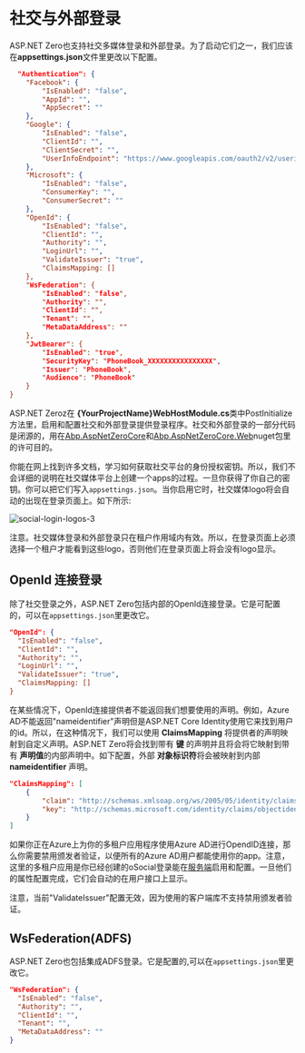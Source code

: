 # 社交与外部登录

ASP.NET Zero也支持社交多媒体登录和外部登录。为了启动它们之一，我们应该在**appsettings.json**文件里更改以下配置。

```json
  "Authentication": {
    "Facebook": {
        "IsEnabled": "false",
        "AppId": "",
        "AppSecret": ""
    },
    "Google": {
        "IsEnabled": "false",
        "ClientId": "",
        "ClientSecret": "",
        "UserInfoEndpoint": "https://www.googleapis.com/oauth2/v2/userinfo"
    },
    "Microsoft": {
        "IsEnabled": "false",
        "ConsumerKey": "",
        "ConsumerSecret": ""
    },
    "OpenId": {
        "IsEnabled": "false",
        "ClientId": "",
        "Authority": "",
        "LoginUrl": "",
        "ValidateIssuer": "true",
        "ClaimsMapping: []
    },
    "WsFederation": {
        "IsEnabled": "false",
        "Authority": "",
        "ClientId": "",
        "Tenant": "",
        "MetaDataAddress": ""
    },
    "JwtBearer": {
        "IsEnabled": "true",
        "SecurityKey": "PhoneBook_XXXXXXXXXXXXXXXX",
        "Issuer": "PhoneBook",
        "Audience": "PhoneBook"
    }
}
```

ASP.NET Zeroz在 **{YourProjectName}WebHostModule.cs**类中PostInitialize方法里，启用和配置社交和外部登录提供登录程序。社交和外部登录的一部分代码是闭源的，用在[Abp.AspNetZeroCore](https://www.nuget.org/packages/Abp.AspNetZeroCore)和[Abp.AspNetZeroCore.Web](https://www.nuget.org/packages/Abp.AspNetZeroCore.Web)nuget包里的许可目的。

你能在网上找到许多文档，学习如何获取社交平台的身份授权密钥。所以，我们不会详细的说明在社交媒体平台上创建一个apps的过程。一旦你获得了你自己的密钥。你可以把它们写入`appsettings.json`。当你启用它时，社交媒体logo将会自动的出现在登录页面上。如下所示:

![social-login-logos-3](/images/aspnetzero/social-login-logos-3.png)

注意。社交媒体登录和外部登录只在租户作用域内有效。所以，在登录页面上必须选择一个租户才能看到这些logo，否则他们在登录页面上将会没有logo显示。

## OpenId 连接登录

除了社交登录之外，ASP.NET Zero包括内部的OpenId连接登录。它是可配置的，可以在`appsettings.json`里更改它。

```json
"OpenId": {
  "IsEnabled": "false",
  "ClientId": "",
  "Authority": "",
  "LoginUrl": "",
  "ValidateIssuer": "true",
  "ClaimsMapping: []
}
```

在某些情况下，OpenId连接提供者不能返回我们想要使用的声明。例如，Azure AD不能返回"nameidentifier"声明但是ASP.NET Core Identity使用它来找到用户的id。所以，在这种情况下，我们可以使用 **ClaimsMapping** 将提供者的声明映射到自定义声明。ASP.NET Zero将会找到带有 **键** 的声明并且将会将它映射到带有 **声明值**的内部声明中。如下配置，外部 **对象标识符**将会被映射到内部 **nameidentifier** 声明。

```json
"ClaimsMapping": [
    {
        "claim": "http://schemas.xmlsoap.org/ws/2005/05/identity/claims/nameidentifier",
        "key": "http://schemas.microsoft.com/identity/claims/objectidentifier"
    }
]
```

如果你正在Azure上为你的多租户应用程序使用Azure AD进行OpendID连接，那么你需要禁用颁发者验证，以便所有的Azure AD用户都能使用你的app。注意，这里的多租户应用是你已经创建的oSocial登录能在[服务端](https://docs.aspnetzero.com/en/aspnet-core-angular/latest/Features-Mvc-Core-Social-Logins)启用和配置。一旦他们的属性配置完成，它们会自动的在用户接口上显示。

注意，当前"ValidateIssuer"配置无效，因为使用的客户端库不支持禁用颁发者验证。

## WsFederation(ADFS)

ASP.NET Zero也包括集成ADFS登录。它是配置的,可以在`appsettings.json`里更改它。

```json
"WsFederation": {
  "IsEnabled": "false",
  "Authority": "",
  "ClientId": "",
  "Tenant": "",
  "MetaDataAddress": ""
}
```
